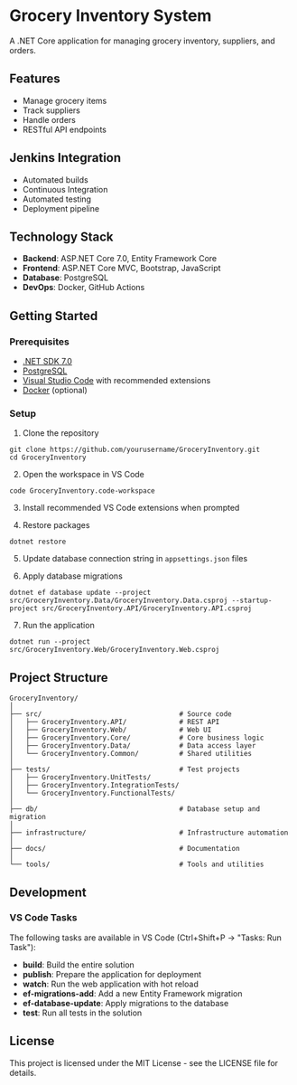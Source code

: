 # Grocery Inventory System

A .NET Core application for managing grocery inventory, suppliers, and orders.

## Features

- Manage grocery items
- Track suppliers
- Handle orders
- RESTful API endpoints

## Jenkins Integration

- Automated builds
- Continuous Integration
- Automated testing
- Deployment pipeline

## Technology Stack

- **Backend**: ASP.NET Core 7.0, Entity Framework Core
- **Frontend**: ASP.NET Core MVC, Bootstrap, JavaScript
- **Database**: PostgreSQL
- **DevOps**: Docker, GitHub Actions

## Getting Started

### Prerequisites

- [.NET SDK 7.0](https://dotnet.microsoft.com/download)
- [PostgreSQL](https://www.postgresql.org/download/)
- [Visual Studio Code](https://code.visualstudio.com/) with recommended extensions
- [Docker](https://www.docker.com/get-started) (optional)

### Setup

1. Clone the repository

```
git clone https://github.com/yourusername/GroceryInventory.git
cd GroceryInventory
```

2. Open the workspace in VS Code

```
code GroceryInventory.code-workspace
```

3. Install recommended VS Code extensions when prompted

4. Restore packages

```
dotnet restore
```

5. Update database connection string in `appsettings.json` files

6. Apply database migrations

```
dotnet ef database update --project src/GroceryInventory.Data/GroceryInventory.Data.csproj --startup-project src/GroceryInventory.API/GroceryInventory.API.csproj
```

7. Run the application

```
dotnet run --project src/GroceryInventory.Web/GroceryInventory.Web.csproj
```

## Project Structure

```
GroceryInventory/
│
├── src/                                  # Source code
│   ├── GroceryInventory.API/             # REST API
│   ├── GroceryInventory.Web/             # Web UI
│   ├── GroceryInventory.Core/            # Core business logic
│   ├── GroceryInventory.Data/            # Data access layer
│   └── GroceryInventory.Common/          # Shared utilities
│
├── tests/                                # Test projects
│   ├── GroceryInventory.UnitTests/
│   ├── GroceryInventory.IntegrationTests/
│   └── GroceryInventory.FunctionalTests/
│
├── db/                                   # Database setup and migration
│
├── infrastructure/                       # Infrastructure automation
│
├── docs/                                 # Documentation
│
└── tools/                                # Tools and utilities
```

## Development

### VS Code Tasks

The following tasks are available in VS Code (Ctrl+Shift+P → "Tasks: Run Task"):

- **build**: Build the entire solution
- **publish**: Prepare the application for deployment
- **watch**: Run the web application with hot reload
- **ef-migrations-add**: Add a new Entity Framework migration
- **ef-database-update**: Apply migrations to the database
- **test**: Run all tests in the solution

## License

This project is licensed under the MIT License - see the LICENSE file for details.
